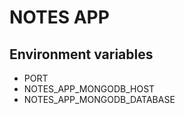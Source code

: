 # NOTES APP

## Environment variables

- PORT
- NOTES_APP_MONGODB_HOST
- NOTES_APP_MONGODB_DATABASE
